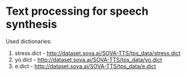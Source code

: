 # Text processing for speech synthesis

Used dictionaries:

1. stress.dict - http://dataset.sova.ai/SOVA-TTS/tps_data/stress.dict
2. yo.dict - http://dataset.sova.ai/SOVA-TTS/tps_data/yo.dict
3. e.dict - http://dataset.sova.ai/SOVA-TTS/tps_data/e.dict